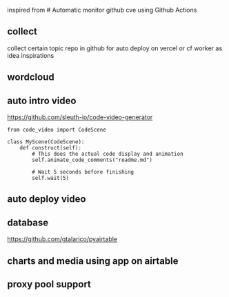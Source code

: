 

inspired from # Automatic monitor github cve using Github Actions 


## collect

collect certain topic repo in github for auto deploy on vercel or cf worker as idea inspirations

## wordcloud



## auto intro video

https://github.com/sleuth-io/code-video-generator
```
from code_video import CodeScene

class MyScene(CodeScene):
    def construct(self):
        # This does the actual code display and animation
        self.animate_code_comments("readme.md")
    
        # Wait 5 seconds before finishing
        self.wait(5)
```

## auto deploy video



## database

https://github.com/gtalarico/pyairtable

## charts and media using app on airtable


## proxy pool support
